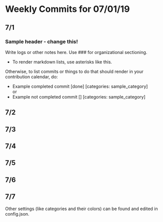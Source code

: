 # Weekly Commits for 07/01/19  

## 7/1  

### Sample header - change this!  
Write logs or other notes here. Use ### for organizational sectioning.  
* To render markdown lists, use asterisks like this.  

Otherwise, to list commits or things to do that should render in your contribution calendar, do:  
- Example completed commit [done] [categories: sample_category]  
or
- Example not completed commit [] [categories: sample_category]  

## 7/2  

## 7/3  

## 7/4  

## 7/5  

## 7/6  

## 7/7  

Other settings (like categories and their colors) can be found and edited in config.json.